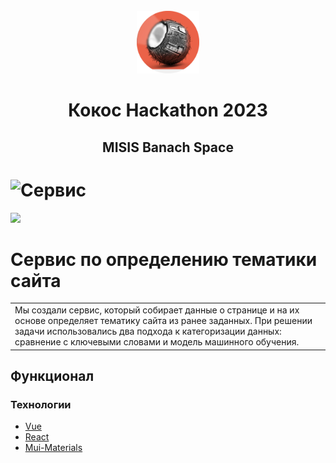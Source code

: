 <br />
<div align="center">
    <img src="src/assets/kokos_round.png" alt="Logo" width="100" height="100">
  <h1 align="center">Кокос Hackathon 2023</h1>
  <h2 align="center">
    MISIS Banach Space
  </h2>
</div>

# ![Сервис]('src/assets/screenshots/siteAnalysis.jpg')
<img src='src/assets/screenshots/Competitors.jpg'>

# Сервис по определению тематики сайта
<table>
<tr>
<td>
  Мы создали сервис, который собирает данные о странице и на их основе определяет тематику сайта из ранее заданных. При решении задачи использовались два подхода к категоризации данных: сравнение с ключевыми словами и модель машинного обучения. 
</td>
</tr>
</table>

## Функционал


### Технологии

* <a href='https://ru.vuejs.org'>Vue
* <a href='https://react.dev'>React
* <a href='https://mui.com'>Mui-Materials

